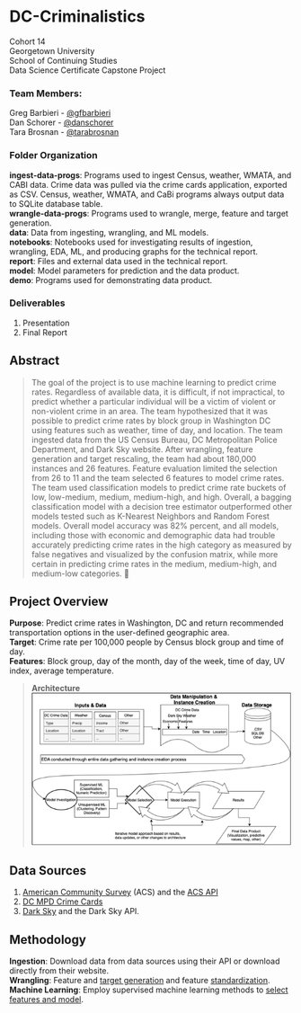 # DC-Criminalistics
Cohort 14  
Georgetown University  
School of Continuing Studies  
Data Science Certificate Capstone Project  

### Team Members:
Greg Barbieri - [@gfbarbieri](https://github.com/gfbarbieri)  
Dan Schorer - [@danschorer](https://github.com/danschorer)  
Tara Brosnan - [@tarabrosnan](https://github.com/tarabrosnan)  

### Folder Organization
**ingest-data-progs**: Programs used to ingest Census, weather, WMATA, and CABI data. Crime data was pulled via the crime cards application, exported as CSV. Census, weather, WMATA, and CaBi programs always output data to SQLite database table.  
**wrangle-data-progs**: Programs used to wrangle, merge, feature and target generation.  
**data**: Data from ingesting, wrangling, and ML models.  
**notebooks**: Notebooks used for investigating results of ingestion, wrangling, EDA, ML, and producing graphs for the technical report.  
**report**: Files and external data used in the technical report.  
**model**: Model parameters for prediction and the data product.  
**demo**: Programs used for demonstrating data product.  

### Deliverables
1. Presentation
2. Final Report

## Abstract
>The goal of the project is to use machine learning to predict crime rates. Regardless of available data, it is difficult, if not impractical, to predict whether a particular individual will be a victim of violent or non-violent crime in an area. The team hypothesized that it was possible to predict crime rates by block group in Washington DC using features such as weather, time of day, and location. The team ingested data from the US Census Bureau, DC Metropolitan Police Department, and Dark Sky website. After wrangling, feature generation and target rescaling, the team had about 180,000 instances and 26 features. Feature evaluation limited the selection from 26 to 11 and the team selected 6 features to model crime rates. The team used classification models to predict crime rate buckets of low, low-medium, medium, medium-high, and high. Overall, a bagging classification model with a decision tree estimator outperformed other models tested such as K-Nearest Neighbors and Random Forest models. Overall model accuracy was 82% percent, and all models, including those with economic and demographic data had trouble accurately predicting crime rates in the high category as measured by false negatives and visualized by the confusion matrix, while more certain in predicting crime rates in the medium, medium-high, and medium-low categories.

## Project Overview
**Purpose**: Predict crime rates in Washington, DC and return recommended transportation options in the user-defined geographic area.  
**Target**: Crime rate per 100,000 people by Census block group and time of day.  
**Features**: Block group, day of the month, day of the week, time of day, UV index, average temperature.  

> **Architecture**  
> ![Architecture Logo](report/architecture.png)  

## Data Sources
1. [American Community Survey](https://www.census.gov/programs-surveys/acs) (ACS) and the [ACS API](https://www.census.gov/data/developers/data-sets/acs-5year.html)
2. [DC MPD Crime Cards](https://dcatlas.dcgis.dc.gov/crimecards/)
3. [Dark Sky](https://darksky.net) and the Dark Sky API.

## Methodology
**Ingestion**: Download data from data sources using their API or download directly from their website.  
**Wrangling**: Feature and [target generation](https://github.com/georgetown-analytics/DC-Criminalistics/blob/master/notebooks/Wrangle_Target_Rescaling.ipynb) and feature [standardization](https://github.com/georgetown-analytics/DC-Criminalistics/blob/master/notebooks/Model_Feature_Standardization.ipynb).  
**Machine Learning**: Employ supervised machine learning methods to [select features and model](https://github.com/georgetown-analytics/DC-Criminalistics/blob/master/notebooks/Model_Feature_Selection_Modelling.ipynb).  
